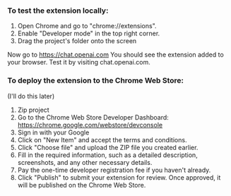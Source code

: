 ### To test the extension locally:

1. Open Chrome and go to "chrome://extensions".
2. Enable "Developer mode" in the top right corner.
3. Drag the project's folder onto the screen

Now go to https://chat.openai.com
You should see the extension added to your browser. Test it by visiting chat.openai.com.



### To deploy the extension to the Chrome Web Store:
(I'll do this later)

1. Zip project 
2. Go to the Chrome Web Store Developer Dashboard: https://chrome.google.com/webstore/devconsole
3. Sign in with your Google 
4. Click on "New Item" and accept the terms and conditions.
5. Click "Choose file" and upload the ZIP file you created earlier.
6. Fill in the required information, such as a detailed description, screenshots, and any other necessary details.
7. Pay the one-time developer registration fee if you haven't already.
8. Click "Publish" to submit your extension for review. Once approved, it will be published on the Chrome Web Store.